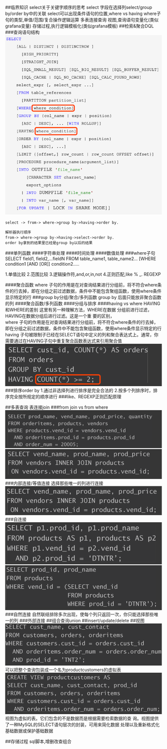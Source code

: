 ##临界知识
select关于关键字顺序的思考
select 字段在选择列select/group by/order by中的关联
select可以出现条件语句的位置,where vs having
where子句的类型,单值/范围/复合操作逻辑运算
多表连接查询
视图,查询语句变量化(类似grafana变量)
存储过程,执行逻辑模板化(类似grafana模板)
##检索&聚合DQL
###查询语句结构
![](.z_0_mysql_常用语法_子句_聚合_单行函数_多行函数_images/787500b6.png)
```asp
select -> from-> where->group by->having->order by.
```
```asp
解析器执行顺序
from-> where->group by->having->select->order by.
order by拿到的结果里已经是group by以后的结果
```
###单列函数
####字符串处理
####时间处理
####数值处理
###where子句
SELECT field1, field2,...fieldN FROM table_name1, table_name2...
[WHERE condition1 [AND [OR]] condition2.....

1.单值比较
2.范围比较
3.逻辑操作符,and,or,in,not
4.正则匹配,like % _.  REGEXP

####聚合函数
where 子句的作用是在对查询结果进行分组前，将不符合where条件的行去掉，即在分组之前过滤数据，条件中不能包含聚组函数，使用where条件显示特定的行
###group by分组/聚合/多列函数
group by 后面只能放非聚合函数的列
####聚合函数/多列函数
####分组与排序
####having vs where
HAVING和WHERE的差别 这里有另一种理解方法，WHERE在数据 分组前进行过滤，HAVING在数据分组后进行过滤。这是一个重 要的区别，  
where 子句的作用是在对查询结果进行分组前，将不符合where条件的行去掉，即在分组之前过滤数据，条件中不能包含聚组函数，使用where条件显示特定的行  
having 子句被限制子已经在SELECT语句中定义的列和聚合表达式上。通常，你需要通过在HAVING子句中重复聚合函数表达式来引用聚合值
![](.z_0_mysql_常用语法_子句_聚合_单行函数_多行函数_images/0d08de6c.png)
###排序order by
1.通过非选择列进行排序是完全合法的
2.按多个列排序时，排序完全按所规定的顺序进行
###like、REGEXP正则匹配原理

##多表查询
表连接join
###from join vs from where
![](.z_1_mysql_事务_隔离性_images/5ace8c8b.png)
![](.z_1_mysql_事务_隔离性_images/4ba05125.png)
###内部连接/等值连接
选择那些唯一的列进行连接
![](.z_1_mysql_事务_隔离性_images/c8ba8e4c.png)
###自连接
![](.z_1_mysql_事务_隔离性_images/477d5731.png)
![](.z_1_mysql_事务_隔离性_images/3d548fe2.png)
###自然连接
自然联结排除多次出现，使每个列只返回一次，你只能选择那些唯一的列
###外部连接
##组合查询union
##insert/update/delete
##视图
![](.z_0_mysql_常用语法_where子句_having_聚合_多表查询join_groupby_单行函数_多行函数_视图_images/42e321a3.png)
可以把整个查询包装成一个名为productcustomers的虚拟表
![](.z_0_mysql_常用语法_where子句_having_聚合_多表查询join_groupby_单行函数_多行函数_视图_images/99628a30.png)
视图为虚拟的表。它们包含的不是数据而是根据需要检索数据的查 询。视图提供了一种MySQL的SELECT语句层次的封装，可用来简化数据
处理以及重新格式化基础数据或保护基础数据

##存储过程
sql脚本,增删改查组合
